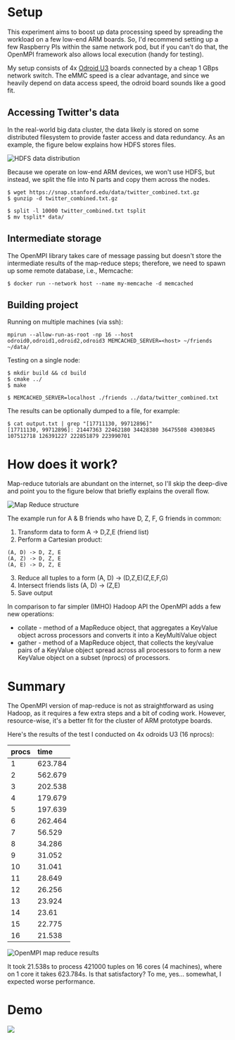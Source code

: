 # Setup
This experiment aims to boost up data processing speed by spreading the workload on a few low-end ARM boards. So, I'd recommend setting up a few Raspberry PIs within the same network pod, but if you can't do that, the OpenMPI framework also allows local execution (handy for testing).

My setup consists of 4x [Odroid U3](https://wiki.odroid.com/old_product/odroid-x_u_q/odroid_u3/odroid-u3) boards connected by a cheap 1 GBps network switch. The eMMC speed is a clear advantage, and since we heavily depend on data access speed, the odroid board sounds like a good fit.

## Accessing Twitter's data
In the real-world big data cluster, the data likely is stored on some distributed filesystem to provide faster access and data redundancy. As an example, the figure below explains how HDFS stores files.

![HDFS data distribution](http://mkaczanowski.com/wp-content/uploads/2015/05/hdfs-data-distribution.png "HDFS data distribution")

Because we operate on low-end ARM devices, we won't use HDFS, but instead, we split the file into N parts and copy them across the nodes.
```
$ wget https://snap.stanford.edu/data/twitter_combined.txt.gz
$ gunzip -d twitter_combined.txt.gz

$ split -l 10000 twitter_combined.txt tsplit
$ mv tsplit* data/
```

## Intermediate storage
The OpenMPI library takes care of message passing but doesn't store the intermediate results of the map-reduce steps; therefore, we need to spawn up some remote database, i.e., Memcache:
```
$ docker run --network host --name my-memcache -d memcached
```

## Building project
Running on multiple machines (via ssh):
```
mpirun --allow-run-as-root -np 16 --host odroid0,odroid1,odroid2,odroid3 MEMCACHED_SERVER=<host> ~/friends ~/data/
```

Testing on a single node:
```
$ mkdir build && cd build
$ cmake ../
$ make

$ MEMCACHED_SERVER=localhost ./friends ../data/twitter_combined.txt
```

The results can be optionally dumped to a file, for example:
```
$ cat output.txt | grep "[17711130, 99712896]"
[17711130, 99712896]: 21447363 22462180 34428380 36475508 43003845 107512718 126391227 222851879 223990701
```

# How does it work?
Map-reduce tutorials are abundant on the internet, so I'll skip the deep-dive and point you to the figure below that briefly explains the overall flow.

![Map Reduce structure](http://mkaczanowski.com/wp-content/uploads/2015/05/MapReduce_Work_Structure.png "Map Reduce structure")

The example run for A & B friends who have D, Z, F, G friends in common:
1. Transform data to form A -> D,Z,E (friend list)
2. Perform a Cartesian product:
```
(A, D) -> D, Z, E
(A, Z) -> D, Z, E
(A, E) -> D, Z, E
```

3. Reduce all tuples to a form (A, D) -> (D,Z,E)(Z,E,F,G)
4. Intersect friends lists (A, D) -> (Z,E)
5. Save output

In comparison to far simpler (IMHO) Hadoop API the OpenMPI adds a few new operations:
* collate - method of a MapReduce object, that aggregates a KeyValue object across processors and converts it into a KeyMultiValue object
* gather - method of a MapReduce object, that collects the key/value pairs of a KeyValue object spread across all processors to form a new KeyValue object on a subset (nprocs) of processors.

# Summary
The OpenMPI version of map-reduce is not as straightforward as using Hadoop, as it requires a few extra steps and a bit of coding work. However, resource-wise, it's a better fit for the cluster of ARM prototype boards.

Here's the results of the test I conducted on 4x odroids U3 (16 nprocs):

| procs  | time  |
| :------------ | :------------ |
|  1 |  623.784  |
|  2 |  562.679 |
|  3 |  202.538 |
|  4 |  179.679 |
|  5 |  197.639 |
|  6 |  262.464 |
|  7 |  56.529 |
|  8 |  34.286 |
|  9 |  31.052 |
|  10 |  31.041 |
|  11 |  28.649 |
|  12 |  26.256 |
|  13 |  23.924 |
|  14 | 23.61  |
|  15 |  22.775 |
|  16 |  21.538 |

![OpenMPI map reduce results](http://mkaczanowski.com/wp-content/uploads/2015/05/openmpi-map-reduce-results1.png "OpenMPI map reduce results")

It took 21.538s to process 421000 tuples on 16 cores (4 machines), where on 1 core it takes 623.784s. Is that satisfactory? To me, yes... somewhat, I expected worse performance.

# Demo
[![](http://mkaczanowski.com/wp-content/uploads/2015/05/5f2c954e910fddownload-1.png)](https://www.youtube.com/watch?v=_u7X21Gj6XE)
